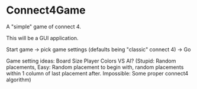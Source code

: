 # Connect4Game

A "simple" game of connect 4.

This will be a GUI application.

Start game -> pick game settings (defaults being "classic" connect 4) -> Go

Game setting ideas:
Board Size
Player Colors
VS AI? (Stupid: Random placements, Easy: Random placement to begin with, random placements within 1 column of last placement after. Impossible: Some proper connect4 algorithm)

